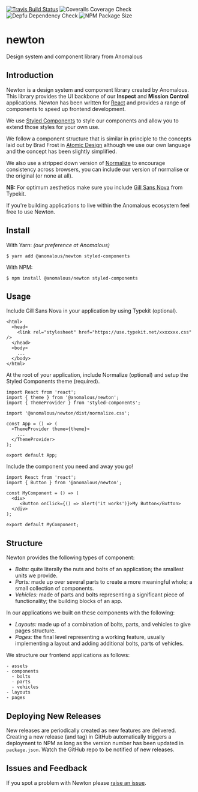 [![Travis Build Status](https://img.shields.io/travis/AnomalousTechnologies/newton/master.svg)](https://travis-ci.org/AnomalousTechnologies/newton)
![Coveralls Coverage Check](https://img.shields.io/coveralls/github/AnomalousTechnologies/newton/master.svg)
![Depfu Dependency Check](https://img.shields.io/depfu/AnomalousTechnologies/newton.svg)
![NPM Package Size](https://img.shields.io/bundlephobia/min/@anomalous/newton.svg)

# newton
Design system and component library from Anomalous

## Introduction

Newton is a design system and component library created by Anomalous. This library provides the UI backbone of our **Inspect** and **Mission Control** applications. Newton has been written for [React](https://reactjs.org/) and provides a range of components to speed up frontend development.

We use [Styled Components](https://www.styled-components.com) to style our components and allow you to extend those styles for your own use.

We follow a component structure that is similar in principle to the concepts laid out by Brad Frost in [Atomic Design](http://bradfrost.com/blog/post/atomic-web-design/) although we use our own language and the concept has been slightly simplified.

We also use a stripped down version of [Normalize](https://necolas.github.io/normalize.css/) to encourage consistency across browsers, you can include our version of normalise or the original (or none at all).

**NB:** For optimum aesthetics make sure you include [Gill Sans Nova](https://fonts.adobe.com/fonts/gill-sans-nova) from Typekit.

If you're building applications to live within the Anomalous ecosystem feel free to use Newton.

## Install

With Yarn: _(our preference at Anomalous)_

```
$ yarn add @anomalous/newton styled-components
```

With NPM:

```
$ npm install @anomalous/newton styled-components
```

## Usage

Include Gill Sans Nova in your application by using Typekit (optional).

```
<html>
  <head>
    <link rel="stylesheet" href="https://use.typekit.net/xxxxxxx.css" />
  </head>
  <body>
    ...
  </body>
</html>

```

At the root of your application, include Normalize (optional) and setup the Styled Components theme (required).

```
import React from 'react';
import { theme } from '@anomalous/newton';
import { ThemeProvider } from 'styled-components';

import '@anomalous/newton/dist/normalize.css';

const App = () => (
  <ThemeProvider theme={theme}>
    ...
  </ThemeProvider>
);

export default App;
```

Include the component you need and away you go!

```
import React from 'react';
import { Button } from '@anomalous/newton';

const MyComponent = () => (
  <div>
     <Button onClick={() => alert('it works')}>My Button</Button>
  </div>
);

export default MyComponent;
```

## Structure

Newton provides the following types of component:

- *Bolts:* quite literally the nuts and bolts of an application; the smallest units we provide.
- *Parts:* made up over several parts to create a more meaningful whole; a small collection of components.
- *Vehicles:* made of parts and bolts representing a significant piece of functionality; the building blocks of an app.

In our applications we built on these components with the following:

- *Layouts:* made up of a combination of bolts, parts, and vehicles to give pages structure.
- *Pages:* the final level representing a working feature, usually implementing a layout and adding additional bolts, parts of vehicles.

We structure our frontend applications as follows:

```
- assets
- components
  - bolts
  - parts
  - vehicles
- layouts
- pages
```

## Deploying New Releases

New releases are periodically created as new features are delivered. Creating a new release (and tag) in GitHub automatically triggers a deployment to NPM as long as the version number has been updated in `package.json`. Watch the GitHub repo to be notified of new releases.

## Issues and Feedback

If you spot a problem with Newton please [raise an issue](https://github.com/AnomalousTechnologies/newton/issues/new).

